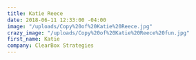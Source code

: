 ```yaml
---
title: Katie Reece
date: 2018-06-11 12:33:00 -04:00
image: "/uploads/Copy%20of%20Katie%20Reece.jpg"
crazy_image: "/uploads/Copy%20of%20Katie%20Reece%20fun.jpg"
first_name: Katie
company: ClearBox Strategies
---
```

